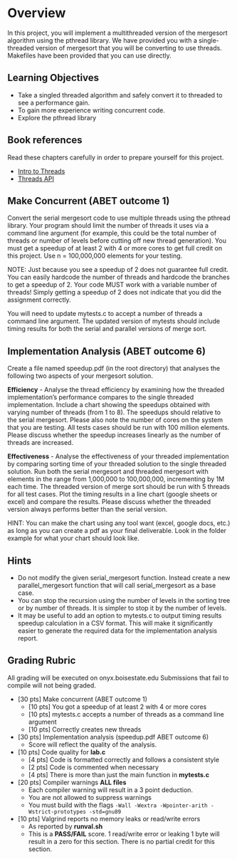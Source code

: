 # Overview

In this project, you will implement a multithreaded version of the
mergesort algorithm using the pthread library.  We have provided you
with a single-threaded version of mergesort that you will be
converting to use threads. Makefiles have been provided that you can
use directly.


## Learning Objectives

- Take a singled threaded algorithm and safely convert it to threaded
  to see a performance gain.
- To gain more experience writing concurrent code.
- Explore the pthread library


## Book references

Read these chapters carefully in order to prepare yourself for this project.

- [Intro to Threads](http://pages.cs.wisc.edu/~remzi/OSTEP/threads-intro.pdf)
- [Threads API](http://pages.cs.wisc.edu/~remzi/OSTEP/threads-api.pdf)

## Make Concurrent (ABET outcome 1)

Convert the serial mergesort code to use multiple threads using the
pthread library. Your program should limit the number of threads it
uses via a command line argument (for example, this could be the total
number of threads or number of levels before cutting off new thread
generation). You must get a speedup of at least 2 with 4 or more cores
to get full credit on this project.  Use n = 100,000,000 elements for
your testing.

NOTE: Just because you see a speedup of 2 does not guarantee full
credit. You can easily hardcode the number of threads and hardcode the
branches to get a speedup of 2. Your code MUST work with a variable
number of threads!  Simply getting a speedup of 2 does not indicate
that you did the assignment correctly.

You will need to update mytests.c to accept a number of threads a
command line argument. The updated version of mytests should include
timing results for both the serial and parallel versions of merge
sort.

## Implementation Analysis (ABET outcome 6)

Create a file named speedup.pdf (in the root directory) that analyses
the following two aspects of your mergesort solution.

**Efficiency** - Analyse the thread efficiency by examining how the
threaded implementation’s performance compares to the single threaded
implementation. Include a chart showing the speedups obtained with
varying number of threads (from 1 to 8). The speedups should relative
to the serial mergesort. Please also note the number of cores on the
system that you are testing.  All tests cases should be run with 100
million elements. Please discuss whether the speedup increases
linearly as the number of threads are increased.

**Effectiveness** - Analyse the effectiveness of your threaded
implementation by comparing sorting time of your threaded solution to
the single threaded solution. Run both the serial mergesort and
threaded mergesort with elements in the range from 1,000,000 to
100,000,000, incrementing by 1M each time.  The threaded version of
merge sort should be run with 5 threads for all test cases.  Plot the
timing results in a line chart (google sheets or excel) and compare
the results. Please discuss whether the threaded version always
performs better than the serial version.

HINT: You can make the chart using any tool want (excel, google docs,
etc.) as long as you can create a pdf as your final
deliverable. Look in the folder example for what your chart should
look like.

## Hints

- Do not modify the given serial_mergesort function. Instead create a
  new parallel_mergesort function that will call serial_mergesort as a
  base case.
- You can stop the recursion using the number of levels in the sorting
  tree or by number of threads. It is simpler to stop it by the number
  of levels.
- It may be useful to add an option to mytests.c to output timing
  results speedup calculation in a CSV format.  This will make it
  significantly easier to generate the required data for the
  implementation analysis report.


## Grading Rubric

All grading will be executed on onyx.boisestate.edu Submissions
that fail to compile will not being graded.

- [30 pts] Make concurrent (ABET outcome 1)
  - [10 pts] You got a speedup of at least 2 with 4 or more cores 
  - [10 pts] mytests.c accepts a number of threads as a command line argument
  - [10 pts] Correctly creates new threads
- [30 pts] Implementation analysis (speedup.pdf ABET outcome 6)
  - Score will reflect the quality of the analysis.
- [10 pts] Code quality for **lab.c**
  - [4 pts] Code is formatted correctly and follows a consistent style
  - [2 pts] Code is commented when necessary
  - [4 pts] There is more than just the main function in **mytests.c**
- [20 pts] Compiler warnings **ALL files**
  - Each compiler warning will result in a 3 point deduction.
  - You are not allowed to suppress warnings
  - You must build with the flags ```-Wall -Wextra -Wpointer-arith -Wstrict-prototypes -std=gnu89```
- [10 pts] Valgrind reports no memory leaks or read/write errors
  - As reported by **runval.sh**
  - This is a **PASS/FAIL** score. 1 read/write error or leaking 1
    byte will result in a zero for this section. There is no partial
    credit for this section.

